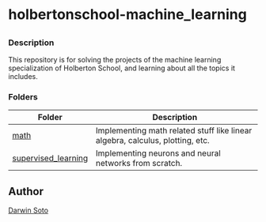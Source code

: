 # holbertonschool-machine_learning

##

### Description

This repository is for solving the projects of the machine learning specialization of Holberton School, and learning about all the topics it includes.

### Folders

| Folder | Description |
| ------ | ------ |
| [math](math) | Implementing math related stuff like linear algebra, calculus, plotting, etc. |
| [supervised_learning](supervised_learning) | Implementing neurons and neural networks from scratch. |


## Author

[Darwin Soto](https://twitter.com/darutos)
